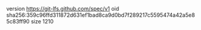version https://git-lfs.github.com/spec/v1
oid sha256:359c96ffd311872d631ef1bad8ca9d0bd7f289217c5595474a42a5e85c83ff90
size 1210
